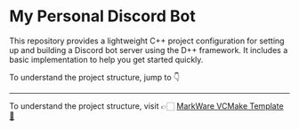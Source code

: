 # My Personal Discord Bot

This repository provides a lightweight C++ project configuration for setting up and building a Discord bot server using the D++ framework. It includes a basic implementation to help you get started quickly.

To understand the project structure, jump to 👇

---

To understand the project structure, visit 👉🏻 [MarkWare VCMake Template 🎁](https://github.com/tomasmark79/MarkWareVCMake)
